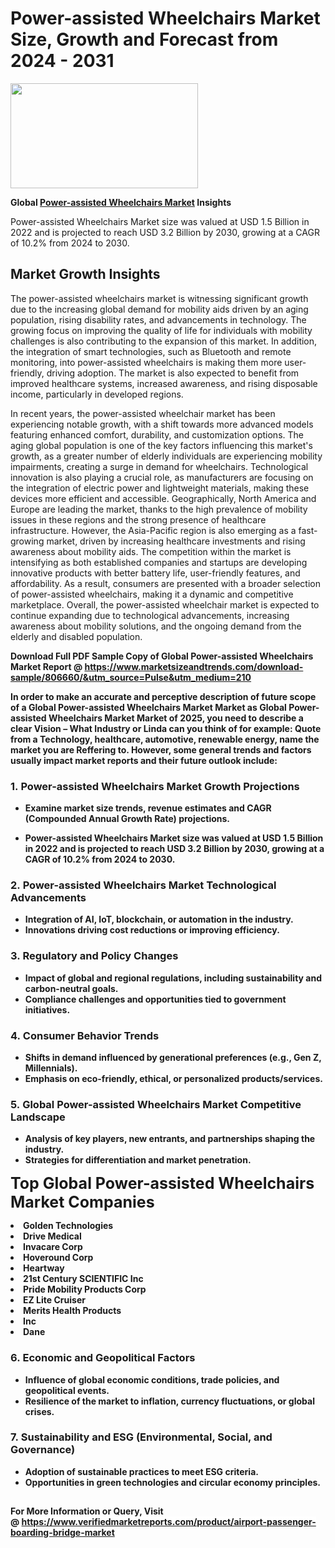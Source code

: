 <H1>Power-assisted Wheelchairs Market Size, Growth and Forecast from 2024 - 2031</H1><img class="aligncenter size-medium wp-image-584254" src="https://thirdeyenews.in/wp-content/uploads/2024/09/Global-Market-Research-300x168.jpeg" alt="" width="300" height="168" /><p><strong>Global&nbsp;<a href="https://www.marketsizeandtrends.com/download-sample/806660/&amp;utm_source=Pulse&amp;utm_medium=210">Power-assisted Wheelchairs Market</a> Insights</strong></p><p>Power-assisted Wheelchairs Market size was valued at USD 1.5 Billion in 2022 and is projected to reach USD 3.2 Billion by 2030, growing at a CAGR of 10.2% from 2024 to 2030.</p><p><h2>Market Growth Insights</h2> <p>The power-assisted wheelchairs market is witnessing significant growth due to the increasing global demand for mobility aids driven by an aging population, rising disability rates, and advancements in technology. The growing focus on improving the quality of life for individuals with mobility challenges is also contributing to the expansion of this market. In addition, the integration of smart technologies, such as Bluetooth and remote monitoring, into power-assisted wheelchairs is making them more user-friendly, driving adoption. The market is also expected to benefit from improved healthcare systems, increased awareness, and rising disposable income, particularly in developed regions.</p> <p><strong></strong></p> <p>In recent years, the power-assisted wheelchair market has been experiencing notable growth, with a shift towards more advanced models featuring enhanced comfort, durability, and customization options. The aging global population is one of the key factors influencing this market's growth, as a greater number of elderly individuals are experiencing mobility impairments, creating a surge in demand for wheelchairs. Technological innovation is also playing a crucial role, as manufacturers are focusing on the integration of electric power and lightweight materials, making these devices more efficient and accessible. Geographically, North America and Europe are leading the market, thanks to the high prevalence of mobility issues in these regions and the strong presence of healthcare infrastructure. However, the Asia-Pacific region is also emerging as a fast-growing market, driven by increasing healthcare investments and rising awareness about mobility aids. The competition within the market is intensifying as both established companies and startups are developing innovative products with better battery life, user-friendly features, and affordability. As a result, consumers are presented with a broader selection of power-assisted wheelchairs, making it a dynamic and competitive marketplace. Overall, the power-assisted wheelchair market is expected to continue expanding due to technological advancements, increasing awareness about mobility solutions, and the ongoing demand from the elderly and disabled population.</p> <p><strong></p><p><span class=""><strong>Download Full PDF Sample Copy of Global Power-assisted Wheelchairs Market Report</strong> @ <a href="https://www.marketsizeandtrends.com/download-sample/806660/&amp;utm_source=Pulse&amp;utm_medium=210" target="_blank">https://www.marketsizeandtrends.com/download-sample/806660/&amp;utm_source=Pulse&amp;utm_medium=210</a></span></p><p>In order to make an accurate and perceptive description of future scope of a Global&nbsp;Power-assisted Wheelchairs Market Market as Global&nbsp;Power-assisted Wheelchairs Market Market of 2025, you need to describe a clear Vision &ndash; What Industry or Linda can you think of for example: Quote from a Technology, healthcare, automotive, renewable energy, name the market you are Reffering to. However, some general trends and factors usually impact market reports and their future outlook include:</p><h3>1.&nbsp;<strong>Power-assisted Wheelchairs Market Growth Projections</strong></h3><ul><li>Examine market size trends, revenue estimates and CAGR (Compounded Annual Growth Rate) projections.</li><li><p>Power-assisted Wheelchairs Market size was valued at USD 1.5 Billion in 2022 and is projected to reach USD 3.2 Billion by 2030, growing at a CAGR of 10.2% from 2024 to 2030.</p></li></ul><h3>2.&nbsp;<strong>Power-assisted Wheelchairs Market Technological Advancements</strong></h3><ul><li>Integration of AI, IoT, blockchain, or automation in the industry.</li><li>Innovations driving cost reductions or improving efficiency.</li></ul><h3>3.&nbsp;<strong>Regulatory and Policy Changes</strong></h3><ul><li>Impact of global and regional regulations, including sustainability and carbon-neutral goals.</li><li>Compliance challenges and opportunities tied to government initiatives.</li></ul><h3>4.&nbsp;<strong>Consumer Behavior Trends</strong></h3><ul><li>Shifts in demand influenced by generational preferences (e.g., Gen Z, Millennials).</li><li>Emphasis on eco-friendly, ethical, or personalized products/services.</li></ul><h3>5.&nbsp;<strong>Global Power-assisted Wheelchairs Market Competitive Landscape</strong></h3><ul><li>Analysis of key players, new entrants, and partnerships shaping the industry.</li><li>Strategies for differentiation and market penetration.</li></ul><p data-pm-slice="1 1 []"><span style="color: inherit; font-family: inherit; font-size: 25px;">Top Global Power-assisted Wheelchairs Market Companies</span></p><div class="" data-test-id=""><p><li>Golden Technologies</li><li> Drive Medical</li><li> Invacare Corp</li><li> Hoveround Corp</li><li> Heartway</li><li> 21st Century SCIENTIFIC Inc</li><li> Pride Mobility Products Corp</li><li> EZ Lite Cruiser</li><li> Merits Health Products</li><li> Inc</li><li> Dane</li></p></div><h3>6.&nbsp;<strong>Economic and Geopolitical Factors</strong></h3><ul><li>Influence of global economic conditions, trade policies, and geopolitical events.</li><li>Resilience of the market to inflation, currency fluctuations, or global crises.</li></ul><h3>7.&nbsp;<strong>Sustainability and ESG (Environmental, Social, and Governance)</strong></h3><ul><li>Adoption of sustainable practices to meet ESG criteria.</li><li>Opportunities in green technologies and circular economy principles.</li></ul><h2><strong style="font-size: 14px;">For More Information or Query, Visit @&nbsp;</strong><a style="background-color: #ffffff; font-size: 14px;" href="https://www.marketsizeandtrends.com/report/power-assisted-wheelchairs-market/" target="_blank">https://www.verifiedmarketreports.com/product/airport-passenger-boarding-bridge-market</a></h2>
